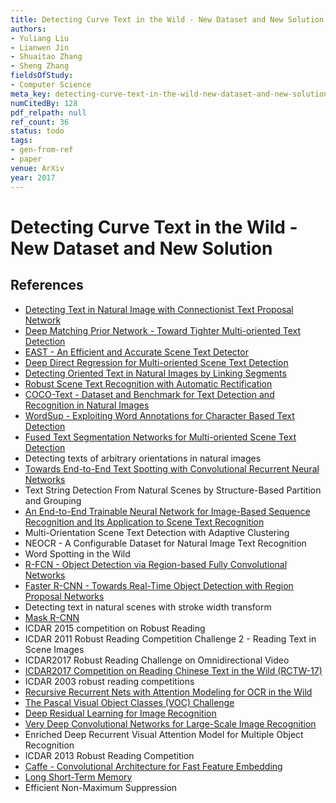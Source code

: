 ```yaml
---
title: Detecting Curve Text in the Wild - New Dataset and New Solution
authors:
- Yuliang Liu
- Lianwen Jin
- Shuaitao Zhang
- Sheng Zhang
fieldsOfStudy:
- Computer Science
meta_key: detecting-curve-text-in-the-wild-new-dataset-and-new-solution
numCitedBy: 128
pdf_relpath: null
ref_count: 36
status: todo
tags:
- gen-from-ref
- paper
venue: ArXiv
year: 2017
---
```


# Detecting Curve Text in the Wild - New Dataset and New Solution

## References

- [Detecting Text in Natural Image with Connectionist Text Proposal Network](./detecting-text-in-natural-image-with-connectionist-text-proposal-network.md)
- [Deep Matching Prior Network - Toward Tighter Multi-oriented Text Detection](./deep-matching-prior-network-toward-tighter-multi-oriented-text-detection.md)
- [EAST - An Efficient and Accurate Scene Text Detector](./east-an-efficient-and-accurate-scene-text-detector.md)
- [Deep Direct Regression for Multi-oriented Scene Text Detection](./deep-direct-regression-for-multi-oriented-scene-text-detection.md)
- [Detecting Oriented Text in Natural Images by Linking Segments](./detecting-oriented-text-in-natural-images-by-linking-segments.md)
- [Robust Scene Text Recognition with Automatic Rectification](./robust-scene-text-recognition-with-automatic-rectification.md)
- [COCO-Text - Dataset and Benchmark for Text Detection and Recognition in Natural Images](./coco-text-dataset-and-benchmark-for-text-detection-and-recognition-in-natural-images.md)
- [WordSup - Exploiting Word Annotations for Character Based Text Detection](./wordsup-exploiting-word-annotations-for-character-based-text-detection.md)
- [Fused Text Segmentation Networks for Multi-oriented Scene Text Detection](./fused-text-segmentation-networks-for-multi-oriented-scene-text-detection.md)
- Detecting texts of arbitrary orientations in natural images
- [Towards End-to-End Text Spotting with Convolutional Recurrent Neural Networks](./towards-end-to-end-text-spotting-with-convolutional-recurrent-neural-networks.md)
- Text String Detection From Natural Scenes by Structure-Based Partition and Grouping
- [An End-to-End Trainable Neural Network for Image-Based Sequence Recognition and Its Application to Scene Text Recognition](./an-end-to-end-trainable-neural-network-for-image-based-sequence-recognition-and-its-application-to-scene-text-recognition.md)
- Multi-Orientation Scene Text Detection with Adaptive Clustering
- NEOCR - A Configurable Dataset for Natural Image Text Recognition
- Word Spotting in the Wild
- [R-FCN - Object Detection via Region-based Fully Convolutional Networks](./r-fcn-object-detection-via-region-based-fully-convolutional-networks.md)
- [Faster R-CNN - Towards Real-Time Object Detection with Region Proposal Networks](./faster-r-cnn-towards-real-time-object-detection-with-region-proposal-networks.md)
- Detecting text in natural scenes with stroke width transform
- [Mask R-CNN](./mask-r-cnn.md)
- ICDAR 2015 competition on Robust Reading
- ICDAR 2011 Robust Reading Competition Challenge 2 - Reading Text in Scene Images
- ICDAR2017 Robust Reading Challenge on Omnidirectional Video
- [ICDAR2017 Competition on Reading Chinese Text in the Wild (RCTW-17)](./icdar2017-competition-on-reading-chinese-text-in-the-wild-rctw-17.md)
- ICDAR 2003 robust reading competitions
- [Recursive Recurrent Nets with Attention Modeling for OCR in the Wild](./recursive-recurrent-nets-with-attention-modeling-for-ocr-in-the-wild.md)
- [The Pascal Visual Object Classes (VOC) Challenge](./the-pascal-visual-object-classes-voc-challenge.md)
- [Deep Residual Learning for Image Recognition](./deep-residual-learning-for-image-recognition.md)
- [Very Deep Convolutional Networks for Large-Scale Image Recognition](./very-deep-convolutional-networks-for-large-scale-image-recognition.md)
- Enriched Deep Recurrent Visual Attention Model for Multiple Object Recognition
- ICDAR 2013 Robust Reading Competition
- [Caffe - Convolutional Architecture for Fast Feature Embedding](./caffe-convolutional-architecture-for-fast-feature-embedding.md)
- [Long Short-Term Memory](./long-short-term-memory.md)
- Efficient Non-Maximum Suppression
